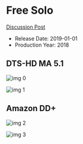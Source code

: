 # Free Solo

[Discussion Post](https://www.avsforum.com/threads/bass-eq-for-filtered-movies.2995212/post-57696522)

* Release Date: 2019-01-01
* Production Year: 2018

## DTS-HD MA 5.1

![img 0](https://i.imgur.com/HS6suUk.jpg)

![img 1](https://i.imgur.com/aAcWzgO.jpg)

## Amazon DD+

![img 2](https://i.imgur.com/9tpWcbC.jpg)

![img 3](https://i.imgur.com/etoYZSC.jpg)

